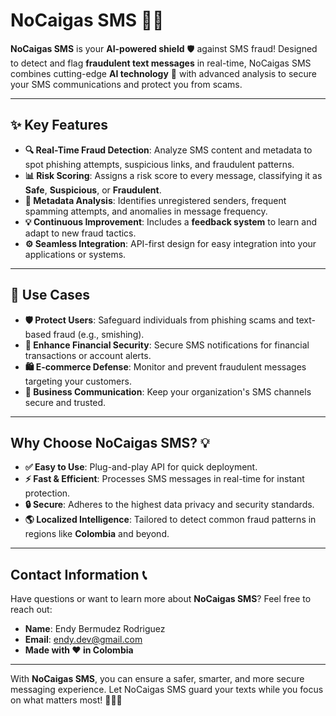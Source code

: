 # **NoCaigas SMS 🚨📩**

**NoCaigas SMS** is your **AI-powered shield** 🛡️ against SMS fraud! Designed to detect and flag **fraudulent text messages** in real-time, NoCaigas SMS combines cutting-edge **AI technology** 🤖 with advanced analysis to secure your SMS communications and protect you from scams.

---

## **✨ Key Features**

- **🔍 Real-Time Fraud Detection**: Analyze SMS content and metadata to spot phishing attempts, suspicious links, and fraudulent patterns.
- **📊 Risk Scoring**: Assigns a risk score to every message, classifying it as **Safe**, **Suspicious**, or **Fraudulent**.
- **🔗 Metadata Analysis**: Identifies unregistered senders, frequent spamming attempts, and anomalies in message frequency.
- **💡 Continuous Improvement**: Includes a **feedback system** to learn and adapt to new fraud tactics.
- **⚙️ Seamless Integration**: API-first design for easy integration into your applications or systems.

---

## **🚀 Use Cases**

- **🛡️ Protect Users**: Safeguard individuals from phishing scams and text-based fraud (e.g., smishing).  
- **🏦 Enhance Financial Security**: Secure SMS notifications for financial transactions or account alerts.  
- **🛍️ E-commerce Defense**: Monitor and prevent fraudulent messages targeting your customers.  
- **📱 Business Communication**: Keep your organization's SMS channels secure and trusted.  

---

## **Why Choose NoCaigas SMS? 💡**

- **✅ Easy to Use**: Plug-and-play API for quick deployment.  
- **⚡ Fast & Efficient**: Processes SMS messages in real-time for instant protection.  
- **🔒 Secure**: Adheres to the highest data privacy and security standards.  
- **🌎 Localized Intelligence**: Tailored to detect common fraud patterns in regions like **Colombia** and beyond.

---

## **Contact Information** 📞

Have questions or want to learn more about **NoCaigas SMS**? Feel free to reach out:

- **Name**: Endy Bermudez Rodriguez  
- **Email**: [endy.dev@gmail.com](mailto:endy.dev@gmail.com)  
- **Made with ❤️ in Colombia**

---

With **NoCaigas SMS**, you can ensure a safer, smarter, and more secure messaging experience. Let NoCaigas SMS guard your texts while you focus on what matters most! 🌟📩✨